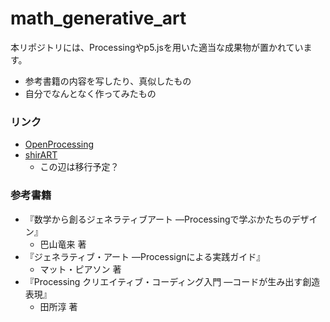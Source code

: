 # math_generative_art

本リポジトリには、Processingやp5.jsを用いた適当な成果物が置かれています。
- 参考書籍の内容を写したり、真似したもの
- 自分でなんとなく作ってみたもの

### リンク

- [OpenProcessing](https://openprocessing.org/user/270673/?view=activity)
- [shirART](https://scrapbox.io/shirART/)
  - この辺は移行予定？

### 参考書籍

- 『数学から創るジェネラティブアート ―Processingで学ぶかたちのデザイン』
  - 巴山竜来 著
- 『ジェネラティブ・アート ―Processignによる実践ガイド』
  - マット・ピアソン 著
- 『Processing クリエイティブ・コーディング入門 ―コードが生み出す創造表現』
  - 田所淳 著